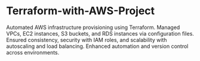 # Terraform-with-AWS-Project
Automated AWS infrastructure provisioning using Terraform. Managed VPCs, EC2 instances, S3 buckets, and RDS instances via configuration files. Ensured consistency, security with IAM roles, and scalability with autoscaling and load balancing. Enhanced automation and version control across environments.
